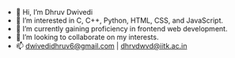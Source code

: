- :wave: Hi, I’m Dhruv Dwivedi
- 👀 I’m interested in C, C++, Python, HTML, CSS, and JavaScript.
- 🌱 I’m currently gaining proficiency in frontend web development.
- 💞️ I’m looking to collaborate on my interests.
- 📫 dwivedidhruv6@gmail.com | dhrvdwvd@iitk.ac.in

<!---
dhrvdwvd/dhrvdwvd is a ✨ special ✨ repository because its `README.md` (this file) appears on your GitHub profile.
You can click the Preview link to take a look at your changes.
--->
